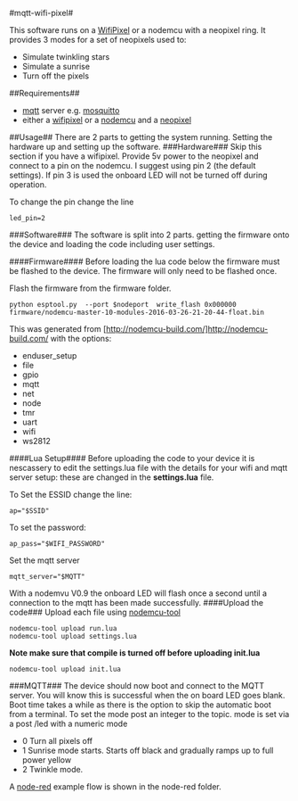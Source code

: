 #mqtt-wifi-pixel#

This software runs on a [WifiPixel](https://github.com/Protoneer/WifiPixels) or a nodemcu with a neopixel ring. It provides 3 modes for a set of neopixels used to:

* Simulate twinkling stars
* Simulate a sunrise
* Turn off the pixels

##Requirements##
* [mqtt](http://mqtt.org/) server e.g. [mosquitto](http://mosquitto.org/)
* either a [wifipixel](https://github.com/Protoneer/WifiPixels) or a [nodemcu](http://nodemcu.com/index_en.html) and a [neopixel](https://www.adafruit.com/category/168)

##Usage##
There are 2 parts to getting the system running. Setting the hardware up and setting up the software.
###Hardware###
Skip this section if you have a wifipixel.
Provide 5v power to the neopixel and connect to a pin on the nodemcu.
I suggest using pin 2 (the default settings). If pin 3 is used the onboard LED will not be turned off during operation.

To change the pin change the line

	led_pin=2

###Software###
The software is split into 2 parts. getting the firmware onto the device and loading the code including user settings.

####Firmware####
Before loading the lua code below the firmware must be flashed to the device.
The firmware will only need to be flashed once.

Flash the firmware from the firmware folder.
 
	python esptool.py  --port $nodeport  write_flash 0x000000  firmware/nodemcu-master-10-modules-2016-03-26-21-20-44-float.bin 

This was generated from 
[http://nodemcu-build.com/]http://nodemcu-build.com/ with the options:

* enduser_setup
* file 
* gpio 
* mqtt 
* net 
* node 
* tmr 
* uart
* wifi
* ws2812

####Lua Setup####
Before uploading the code to your device it is nescassery to  edit the settings.lua file with the details for your wifi and mqtt server setup:
these are changed in the **settings.lua** file.

To Set the ESSID change the line:

	ap="$SSID"

To set the password:

	ap_pass="$WIFI_PASSWORD"

Set the mqtt server

	mqtt_server="$MQTT"
	
With a nodemvu V0.9 the onboard LED will flash once a second until a connection to the mqtt has been made successfully.
####Upload the code###
Upload each file  using [nodemcu-tool](https://github.com/AndiDittrich/NodeMCU-Tool)

	nodemcu-tool upload run.lua
	nodemcu-tool upload settings.lua
**Note make sure that compile is turned off before uploading init.lua**

	nodemcu-tool upload init.lua 
	
	



###MQTT###
The device should now boot and connect to the MQTT server. You will know this is successful when the on board LED goes blank. Boot time takes a while as there is the option to skip the automatic boot from a terminal.
To set the mode post an integer to the topic.
mode is set via a post /led with a numeric mode

* 0 Turn all pixels off
* 1 Sunrise mode starts. Starts off black and gradually ramps up to full power yellow
* 2 Twinkle mode.

A [node-red](http://nodered.org/) example flow is shown in the node-red folder.
